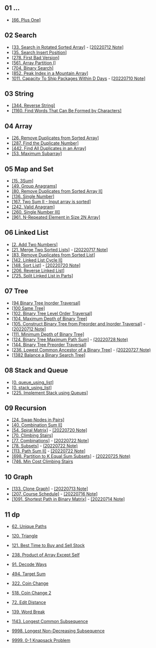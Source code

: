 ## 01 ...
* [[66. Plus One]](./01_preview/66.%20Plus%20One/index.py)

## 02 Search
* [[33. Search in Rotated Sorted Array]](./02_search/33.%20Search%20in%20Rotated%20Sorted%20Array/index.py) - [[20220712 Note]](./02_search/33.%20Search%20in%20Rotated%20Sorted%20Array/note.md)
* [[35. Search Insert Position]](./02_search/35.%20Search%20Insert%20Position/index.py)
* [[278. First Bad Version]](./02_search/278.%20First%20Bad%20Version/index.py)
* [[561. Array Partition I]](./02_search/561.%20Array%20Partition%20I/index.py)
* [[704. Binary Search]](./02_search/704.%20Binary%20Search/index.py)
* [[852. Peak Index in a Mountain Array]](./02_search/852.%20Peak%20Index%20in%20a%20Mountain%20Array/index.py)
* [1011. Capacity To Ship Packages Within D Days](./02_search/1011.%20Capacity%20To%20Ship%20Packages%20Within%20D%20Days/index.py) - [[20220710 Note]](./02_search/1011.%20Capacity%20To%20Ship%20Packages%20Within%20D%20Days/note.md) 

## 03 String
* [[344. Reverse String]](./03_string/344.%20Reverse%20String/index.py)
* [[1160. Find Words That Can Be Formed by Characters]](./03_string/1160.%20Find%20Words%20That%20Can%20Be%20Formed%20by%20Characters/index.py)

## 04 Array
* [[26. Remove Duplicates from Sorted Array]](./04_array/26.%20Remove%20Duplicates%20from%20Sorted%20Array/index.py)
* [[287. Find the Duplicate Number]](./04_array/287.%20Find%20the%20Duplicate%20Number/index.py)
* [[442. Find All Duplicates in an Array]](./04_array/442.%20Find%20All%20Duplicates%20in%20an%20Array/index.py)
* [[53. Maximum Subarray]](./04_array/53.%20Maximum%20Subarray/index.py)

## 05 Map and Set
* [[15. 3Sum]](./05_map_and_set/15.%203Sum/index.py)
* [[49. Group Anagrams]](./05_map_and_set/49.%20Group%20Anagrams/index.py)
* [[80. Remove Duplicates from Sorted Array II]](./05_map_and_set/80.%20Remove%20Duplicates%20from%20Sorted%20Array%20II/index.py)
* [[136. Single Number]](./05_map_and_set/136.%20Single%20Number/index.py)
* [[167. Two Sum II - Input array is sorted]](./05_map_and_set/167.%20Two%20Sum%20II%20-%20Input%20array%20is%20sorted/index.py)
* [[242. Valid Anagram]](./05_map_and_set/242.%20Valid%20Anagram/index.py)
* [[260. Single Number III]](./05_map_and_set/260.%20Single%20Number%20III/index.py)
* [[961. N-Repeated Element in Size 2N Array]](./05_map_and_set/961.%20N-Repeated%20Element%20in%20Size%202N%20Array/index.py)

## 06 Linked List
* [[2. Add Two Numbers]](./06_linked_list/2.%20Add%20Two%20Numbers/index.py)
* [[21. Merge Two Sorted Lists]](./06_linked_list/21.%20Merge%20Two%20Sorted%20Lists/index.py) - [[20220717 Note]](./06_linked_list/21.%20Merge%20Two%20Sorted%20Lists/note.md)
* [[83. Remove Duplicates from Sorted List]](./06_linked_list/83.%20Remove%20Duplicates%20from%20Sorted%20List/index.py)
* [[142. Linked List Cycle II]](./06_linked_list/142.%20Linked%20List%20Cycle%20II/index.py)
* [[148. Sort List]](./06_linked_list/148.%20Sort%20List/index.py) - [[20220720 Note]](./06_linked_list/148.%20Sort%20List/note.md)
* [[206. Reverse Linked List]](./06_linked_list/206.%20Reverse%20Linked%20List/index.py)
* [[725. Split Linked List in Parts]](./06_linked_list/725.%20Split%20Linked%20List%20in%20Parts/index.py)

## 07 Tree
* [[94 Binary Tree Inorder Traversal]](./07_tree//94.%20Binary%20Tree%20Inorder%20Traversal/index.py)
* [[100 Same Tree]](./07_tree//100.%20Same%20Tree/index.py)
* [[102. Binary Tree Level Order Traversal]](./07_tree//102.%20Binary%20Tree%20Level%20Order%20Traversal/index.py)
* [[104. Maximum Depth of Binary Tree]](./07_tree/104.%20Maximum%20Depth%20of%20Binary%20Tree/index.py)
* [[105. Construct Binary Tree from Preorder and Inorder Traversal]](./07_tree/105.%20Construct%20Binary%20Tree%20from%20Preorder%20and%20Inorder%20Traversal/index.py) - [[20220712 Note]](./07_tree/105.%20Construct%20Binary%20Tree%20from%20Preorder%20and%20Inorder%20Traversal/note.md) 
* [[111. Minimum Depth of Binary Tree]](./07_tree//111.%20Minimum%20Depth%20of%20Binary%20Tree/index.py)
* [[124. Binary Tree Maximum Path Sum]](./09_recursion//124.%20Binary%20Tree%20Maximum%20Path%20Sum/index.py) - [(20220728 Note)](./07_tree/124.%20Binary%20Tree%20Maximum%20Path%20Sum/note.md)
* [[144. Binary Tree Preorder Traversal]](./07_tree//144.%20Binary%20Tree%20Preorder%20Traversal/index.py)
* [[236. Lowest Common Ancestor of a Binary Tree]](./09_recursion//236.%20Lowest%20Common%20Ancestor%20of%20a%20Binary%20Tree/index.py) - [(20220727 Note)](./07_tree/236.%20Lowest%20Common%20Ancestor%20of%20a%20Binary%20Tree/index.py)
* [[1382 Balance a Binary Search Tree]](./07_tree//1382.%20Balance%20a%20Binary%20Search%20Tree/index.py)


## 08 Stack and Queue
* [[0. queue_using_list]](./08_stack_and_queue/0.%20queue_using_list/index.py)
* [[0. stack_using_list]](./08_stack_and_queue/0.%20stack_using_list/index.py)
* [[225. Implement Stack using Queues]](./08_stack_and_queue/225.%20Implement%20Stack%20using%20Queues/index.py)

## 09 Recursion
* [[24. Swap Nodes in Pairs]](./09_recursion/24.%20Swap%20Nodes%20in%20Pairs/index.py)
* [[40. Combination Sum II]](./09_recursion//40.%20Combination%20Sum%20II/index.py)
* [[54. Spiral Matrix]](./09_recursion//54.%20Spiral%20Matrix/index.py) - [[20220720 Note]](./09_recursion/54.%20Spiral%20Matrix/note.md)
* [[70. Climbing Stairs]](./09_recursion/70.%20Climbing%20Stairs/index.py)
* [[77. Combinations]](./09_recursion//77.%20Combinations/index.py) - [[20220722 Note]](./09_recursion/77.%20Combinations/note.md)
* [[78. Subsets]](./09_recursion//78.%20Subsets/index.py) - [(20220722 Note)](./09_recursion/78.%20Subsets/note.md)
* [[113. Path Sum II]](./09_recursion//113.%20Path%20Sum%20II/index.py) - [[20220722 Note]](./09_recursion/113.%20Path%20Sum%20II/note.md)
* [[698. Partition to K Equal Sum Subsets]](./09_recursion//698.%20Partition%20to%20K%20Equal%20Sum%20Subsets/index.py) - [(20220725 Note)](./09_recursion/698.%20Partition%20to%20K%20Equal%20Sum%20Subsets/note.md)
* [[746. Min Cost Climbing Stairs](./09_recursion/746.%20Min%20Cost%20Climbing%20Stairs/index.py)
## 10 Graph
* [[133. Clone Graph]](./10_graph//133.%20Clone%20Graph/index.py) - [[20220713 Note]](./10_graph/133.%20Clone%20Graph/note.md)
* [[207. Course Schedule]](./10_graph/207.%20Course%20Schedule/index.py) - [[20220716 Note]](./10_graph/207.%20Course%20Schedule/note.md)
* [[1091. Shortest Path in Binary Matrix]](./10_graph//1091.%20Shortest%20Path%20in%20Binary%20Matrix/index.py) - [[20220714 Note]](./10_graph/1091.%20Shortest%20Path%20in%20Binary%20Matrix/note.md)
## 11 dp
* [62. Unique Paths](./11_dp/62.%20Unique%20Paths/index.py)
* [120. Triangle](./11_dp/120.%20Triangle/index.py)

* [121. Best Time to Buy and Sell Stock](./11_dp/121.%20Best%20Time%20to%20Buy%20and%20Sell%20Stock/index.py)
* [238. Product of Array Except Self](./11_dp/238.%20Product%20of%20Array%20Except%20Self/index.py)

* [91. Decode Ways](./11_dp/91.%20Decode%20Ways/index.py)
* [494. Target Sum](./11_dp/494.%20Target%20Sum/index.py)

* [322. Coin Change](./11_dp/322.%20Coin%20Change/index.py)
* [518. Coin Change 2](./11_dp/518.%20Coin%20Change%202/index.py)

* [72. Edit Distance](./11_dp/72.%20Edit%20Distance/index.py)
* [139. Word Break](./11_dp/139.%20Word%20Break/index.py)
* [1143. Longest Common Subsequence](./11_dp/1143.%20Longest%20Common%20Subsequence/index.py)
* [9998. Longest Non-Decreasing Subsequence](./11_dp/9998.%20Longest%20Non-Decreasing%20Subsequence/index.py)

* [9999. 0-1 Knapsack Problem](./11_dp/9999.%200-1%20Knapsack%20Problem/index.py)
